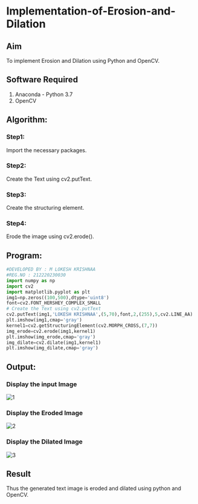 # Implementation-of-Erosion-and-Dilation
## Aim
To implement Erosion and Dilation using Python and OpenCV.
## Software Required
1. Anaconda - Python 3.7
2. OpenCV
## Algorithm:
### Step1:
Import the necessary packages.
### Step2:
Create the Text using cv2.putText.
### Step3:
Create the structuring element.
### Step4:
Erode the image using cv2.erode().
## Program:
```python
#DEVELOPED BY : M LOKESH KRISHNAA 
#REG.NO : 212220230030
import numpy as np
import cv2
import matplotlib.pyplot as plt
img1=np.zeros((100,500),dtype='uint8')
font=cv2.FONT_HERSHEY_COMPLEX_SMALL
# Create the Text using cv2.putText
cv2.putText(img1,'LOKESH KRISHNAA',(5,70),font,2,(255),5,cv2.LINE_AA)
plt.imshow(img1,cmap='gray')
kernel1=cv2.getStructuringElement(cv2.MORPH_CROSS,(7,7))
img_erode=cv2.erode(img1,kernel1)
plt.imshow(img_erode,cmap='gray')
img_dilate=cv2.dilate(img1,kernel1)
plt.imshow(img_dilate,cmap='gray')
```
## Output:
### Display the input Image
![1](https://user-images.githubusercontent.com/75234646/169662542-c781197d-0cea-442f-bbfe-173fa70289e6.PNG)
### Display the Eroded Image
![2](https://user-images.githubusercontent.com/75234646/169662545-04dc265d-ac29-4e76-8329-432efd50944e.PNG)
### Display the Dilated Image
![3](https://user-images.githubusercontent.com/75234646/169662552-8e8fda7b-52d0-4b6f-a044-3e0c2d6369f1.PNG)
## Result
Thus the generated text image is eroded and dilated using python and OpenCV.
